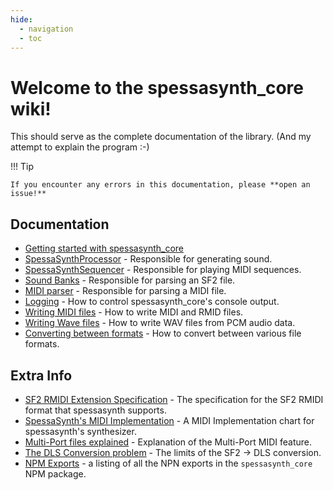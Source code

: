 ```yaml
---
hide:
  - navigation
  - toc
---
```


# Welcome to the spessasynth_core wiki!

This should serve as the complete documentation of the library.
(And my attempt to explain the program :-)

!!! Tip

    If you encounter any errors in this documentation, please **open an issue!**

## Documentation

- [Getting started with spessasynth_core](getting-started/index.md)
- [SpessaSynthProcessor](spessa-synth-processor/index.md) - Responsible for generating sound.
- [SpessaSynthSequencer](spessa-synth-sequencer/index.md) - Responsible for playing MIDI sequences.
- [Sound Banks](sound-bank/index.md) - Responsible for parsing an SF2 file.
- [MIDI parser](midi/index.md) - Responsible for parsing a MIDI file.
- [Logging](extra/console-output.md) - How to control spessasynth_core's console output.
- [Writing MIDI files](writing-files/midi.md) - How to write MIDI and RMID files.
- [Writing Wave files](writing-files/wav.md) - How to write WAV files from PCM audio data.
- [Converting between formats](writing-files/converting-between-formats.md) - How to convert between various file
  formats.

## Extra Info

- [SF2 RMIDI Extension Specification](https://github.com/spessasus/sf2-rmidi-specification) - The specification for the
  SF2 RMIDI format that spessasynth supports.
- [SpessaSynth's MIDI Implementation](extra/midi-implementation.md) - A MIDI Implementation chart for spessasynth's
  synthesizer.
- [Multi-Port files explained](extra/about-multi-port.md) - Explanation of the Multi-Port MIDI feature.
- [The DLS Conversion problem](extra/dls-conversion-problem.md) - The limits of the SF2 -> DLS conversion.
- [NPM Exports](extra/all-npm-exports.md) - a listing of all the NPN exports in the `spessasynth_core` NPM package.